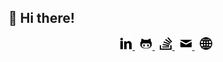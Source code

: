 ## :wave: Hi there!

<p align='center'>
    <a href="https://linkedin.com/zain-patel">
        <img src="icons/linkedin.svg" width=20px height=20px>
    </a>&nbsp;
    <a href="https://github.com/mzjp2">
        <img src="icons/github.svg" width=20px height=20px>
    </a>&nbsp;
    <a href="https://stackexchange.com/users/2591836/zain-patel">
        <img src="icons/stackoverflow.svg" width=20px height=20px>
    </a>&nbsp;
    <a href="mailto:zain.patel06@gmail.com">
        <img src="icons/mail.svg" width=20px height=20px>
    </a>&nbsp;
    <a href="https://zainp.com">
        <img src="icons/web.svg" width=20px height=20px>
    </a>
</p>
